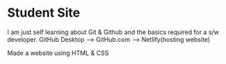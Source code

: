# Student Site

I am just self learning about Git & Github and the basics required for a s/w developer.
GitHub Desktop --> GitHub.com --> Netlify(hosting website)

Made a website using HTML & CSS 
